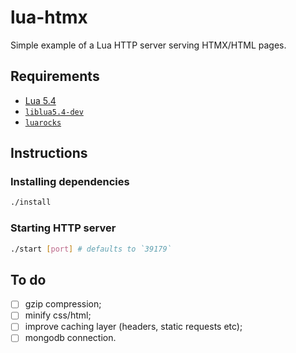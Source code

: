 # lua-htmx

Simple example of a Lua HTTP server serving HTMX/HTML pages.

## Requirements

- [Lua 5.4](https://www.lua.org/manual/5.4/manual.html)
- [`liblua5.4-dev`](https://packages.debian.org/sid/liblua5.4-dev)
- [`luarocks`](https://luarocks.org/#quick-start)

## Instructions

### Installing dependencies

```sh
./install
```

### Starting HTTP server

```sh
./start [port] # defaults to `39179`
```

## To do

- [ ] gzip compression;
- [ ] minify css/html;
- [ ] improve caching layer (headers, static requests etc);
- [ ] mongodb connection.
